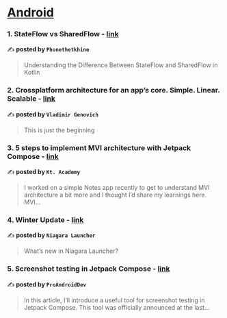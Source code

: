
<h1><a href=https://medium.com/tag/android/recommended target="_blank" rel="noopener noreferrer">Android</a></h1>
<h3>1. StateFlow vs SharedFlow - <a href="https://medium.com/@phonethetkhine2967/stateflow-vs-sharedflow-bdabfd9af007" target="_blank" rel="noopener noreferrer">link</a></h3>

✍️ **posted by `Phonethetkhine`**

<blockquote>Understanding the Difference Between StateFlow and SharedFlow in Kotlin</blockquote>

<h3>2. Crossplatform architecture for an app’s core. Simple. Linear. Scalable - <a href="https://medium.com/@genovich/crossplatform-architecture-for-an-apps-core-simple-linear-scalable-3373106d2a1d" target="_blank" rel="noopener noreferrer">link</a></h3>

✍️ **posted by `Vladimir Genovich`**

<blockquote>This is just the beginning</blockquote>

<h3>3. 5 steps to implement MVI architecture with Jetpack Compose - <a href="https://medium.com/kotlin-academy/5-steps-to-implement-mvi-architecture-with-jetpack-compose-383c4f72406f" target="_blank" rel="noopener noreferrer">link</a></h3>

✍️ **posted by `Kt. Academy`**

<blockquote>I worked on a simple Notes app recently to get to understand MVI architecture a bit more and I thought I’d share my learnings here. MVI…</blockquote>

<h3>4. Winter Update - <a href="https://medium.com/niagara-launcher/winter-update-0f7860a71c60" target="_blank" rel="noopener noreferrer">link</a></h3>

✍️ **posted by `Niagara Launcher`**

<blockquote>What’s new in Niagara Launcher?</blockquote>

<h3>5. Screenshot testing in Jetpack Compose - <a href="https://medium.com/proandroiddev/screenshot-testing-in-jetpack-compose-bbed440ea19a" target="_blank" rel="noopener noreferrer">link</a></h3>

✍️ **posted by `ProAndroidDev`**

<blockquote>In this article, I’ll introduce a useful tool for screenshot testing in Jetpack Compose. This tool was officially announced at the last…</blockquote>

